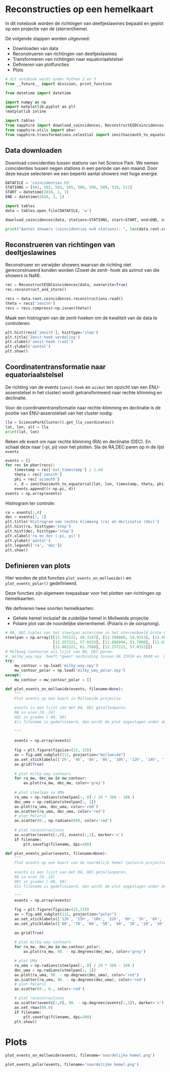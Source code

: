# Reconstructies op een hemelkaart
In dit notebook worden de richtingen van
deeltjeslawines bepaald en geplot op een projectie van de (sterren)hemel.

De
volgende stappen worden uitgevoed:
 - Downloaden van data
 - Reconstrueren van
richtingen van deeltjeslawines
 - Transformeren van richtingen naar
equatoriaalstelsel
 - Definieren van plotfuncties
 - Plots

```python
# dit notebook werkt onder Python 2 en 3
from __future__ import division, print_function
```

```python
from datetime import datetime

import numpy as np
import matplotlib.pyplot as plt
%matplotlib inline

import tables
from sapphire import download_coincidences, ReconstructESDCoincidences, ScienceParkCluster
from sapphire.utils import pbar
from sapphire.transformations.celestial import zenithazimuth_to_equatorial
```

## Data downloaden
Download coincidenties tussen stations van het Science Park.
We
nemen coincidenties tussen negen stations in een periode van een maand.
Door
deze keuze selecteren we een beperkt aantal showers met hoge energie.

```python
DATAFILE = 'coincidenties.h5'
STATIONS = [501, 502, 503, 505, 506, 508, 509, 510, 511]
START = datetime(2016, 1, 1)
END = datetime(2016, 2, 1)
```

```python
import tables
data = tables.open_file(DATAFILE, 'w')
```

```python
download_coincidences(data, stations=STATIONS, start=START, end=END, n=9)
```

```python
print("Aantal showers (coincidenties n=9 stations): ", len(data.root.coincidences.coincidences))
```

## Reconstrueren van richtingen van deeltjeslawines
Reconstrueer en verwijder
showers
waarvan de richting niet gereconstrueerd konden worden (Zowel de zenit-
hoek als
azimut van die showers is NaN).

```python
rec = ReconstructESDCoincidences(data, overwrite=True)
rec.reconstruct_and_store()
```

```python
recs = data.root.coincidences.reconstructions.read()
theta = recs['zenith']
recs = recs.compress(~np.isnan(theta))
```

Maak een histrogram van de zenit-hoeken om de kwaliteit van de data te
controleren:

```python
plt.hist(recs['zenith'], histtype='step')
plt.title('Zenit-hoek verdeling')
plt.xlabel('zenit-hoek (rad)')
plt.ylabel('aantal')
plt.show()
```

## Coordinatentransformatie naar equatoriaalstelsel
De richting van
de events
(`zenit-hoek` en `azimut` ten opzicht van een ENU-assenstelsel in het
cluster)
wordt getransformeerd naar rechte klimming en declinatie.

Voor de
coordinatentransformatie naar rechte-klimming en declinatie is de
positie van
ENU-assenstelsel van het cluster nodig:

```python
lla = ScienceParkCluster().get_lla_coordinates()
lat, lon, alt = lla
print(lat, lon)
```

Reken elk event om naar rechte klimming (RA) en declinatie (DEC). En schaal deze
naar (-pi, pi) voor het plotten. Sla de RA,DEC paren op in de lijst `events`

```python
events = []
for rec in pbar(recs):
    timestamp = rec['ext_timestamp'] / 1.e9
    theta = rec['zenith']
    phi = rec['azimuth']
    r, d = zenithazimuth_to_equatorial(lat, lon, timestamp, theta, phi)
    events.append((r-np.pi, d))
events = np.array(events)
```

Histrogram ter controle:

```python
ra = events[:,0]
dec = events[:, 1]
plt.title('Histrogram van rechte klimming (ra) en declinatie (dec)')
plt.hist(ra, histtype='step')
plt.hist(dec, histtype='step')
plt.xlabel('ra en dec (-pi, pi)')
plt.ylabel('aantal')
plt.legend(['ra', 'dec'])
plt.show()
```

## Definieren van plots

Hier worden de plot functies
`plot_events_on_mollweide()`
en `plot_events_polar()` gedefinieerd.

Deze
functies zijn algemeen toepasbaar voor het plotten van richtingen op
hemelkaarten.

We definieren twee soorten hemelkaarten:
 - Gehele hemel
inclusief de zuidelijke hemel in Mollweide projectie 
 - Polaire plot van de
noordelijke sterrenhemel. (Polaris in de oorsprong).

```python
# RA, DEC tuples van het steelpan asterisme in het sterrenbeeld Grote Beer
steelpan = np.array([[13.792222, 49.3167], [13.398889, 54.9333], [12.900556, 55.95],
                     [12.257222, 57.0333], [11.896944, 53.7000], [11.030833, 56.3833],
                     [11.062222, 61.7500], [12.257222, 57.0333]])
# Melkweg contouren als lijst van RA, DEC paren.
# `milky_way.npy` heeft *geen* verbinding tussen RA 23h59 en 0h00 en `milky_way_polar.npy` wel.
try:
    mw_contour = np.load('milky_way.npy') 
    mw_contour_polar = np.load('milky_way_polar.npy')
except:
    mw_contour = mw_contour_polar = []
```

```python
def plot_events_on_mollweide(events, filename=None):
    """
    Plot events op een kaart in Mollweide projectie
    
    events is een lijst van met RA, DEC getallenparen.
    RA in uren [0..24]
    DEC in graden [-90, 90]
    Als filename is gedefinieerd, dan wordt de plot opgeslagen onder de opgegeven naam.
    
    """
    
    events = np.array(events)
    
    fig = plt.figure(figsize=(15, 15))
    ax = fig.add_subplot(111, projection="mollweide")
    ax.set_xticklabels(['2h', '4h', '6h', '8h', '10h', '12h', '14h', '16h', '18h', '20h', '22h'], fontsize='large')
    ax.grid(True)
    
    # plot milky way contours
    for ra_mw, dec_mw in mw_contour:
        ax.plot(ra_mw, dec_mw, color='grey')
    
    # plot steelpan in UMa
    ra_uma = np.radians(steelpan[:, 0] / 24 * 360 - 180.)
    dec_uma = np.radians(steelpan[:, 1])
    ax.plot(ra_uma, dec_uma, color='red')
    ax.scatter(ra_uma, dec_uma, color='red')
    # plot Polaris
    ax.scatter(0., np.radians(90), color='red')
    
    # plot reconstructions
    ax.scatter(events[:,0], events[:,1], marker='x')
    if filename:
        plt.savefig(filename, dpi=200)
```

```python
def plot_events_polar(events, filename=None):
    """
    Plot events op een kaart van de noordelijk hemel (polaire projectie)
    
    events is een lijst van met RA, DEC getallenparen.
    RA in uren [0..24]
    DEC in graden [-90, 90]
    Als filename is gedefinieerd, dan wordt de plot opgeslagen onder de opgegeven naam.
    
    """
    events = np.array(events)

    fig = plt.figure(figsize=(15,15))
    ax = fig.add_subplot(111, projection="polar")
    ax.set_xticklabels(['12h', '15h', '18h', '21h', '0h', '3h', '6h', '9h'], fontsize='large')
    ax.set_yticklabels(['80', '70', '60', '50', '40', '30', '20', '10', '0'])

    ax.grid(True)
    
    # plot milky way contours
    for ra_mw, dec_mw in mw_contour_polar:
        ax.plot(ra_mw, 90. - np.degrees(dec_mw), color='grey')

    # plot UMa
    ra_uma = np.radians(steelpan[:, 0] / 24 * 360 - 180.)
    dec_uma = np.radians(steelpan[:, 1])
    ax.plot(ra_uma, 90. - np.degrees(dec_uma), color='red')
    ax.scatter(ra_uma, 90. - np.degrees(dec_uma), color='red')
    # plot Polaris
    ax.scatter(0., 0., color='red')

    # plot reconstructions
    ax.scatter(events[:,0], 90. - np.degrees(events[:,1]), marker='x')
    ax.set_rmax(90.0)
    if filename:
        plt.savefig(filename, dpi=200)
    plt.show()
```

# Plots

```python
plot_events_on_mollweide(events, filename='noordelijke hemel.png')
```

```python
plot_events_polar(events, filename='noordelijke hemel.png')
```

```python

```
